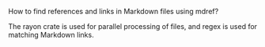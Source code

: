 How to find references and links in Markdown files using mdref?

The rayon crate is used for parallel processing of files, and regex is used for matching Markdown links.
